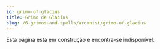 ```yaml
---
id: grimo-of-glacius
title: Grimo de Glacius
slug: /6-grimos-and-spells/arcanist/grimo-of-glacius
---
```


Esta página está em construção e encontra-se indisponível.
